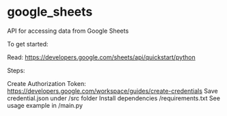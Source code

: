 # google_sheets

API for accessing data from Google Sheets

To get started:

Read: https://developers.google.com/sheets/api/quickstart/python

Steps:

Create Authorization Token: https://developers.google.com/workspace/guides/create-credentials
Save credential.json under /src folder
Install dependencies /requirements.txt
See usage example in /main.py
